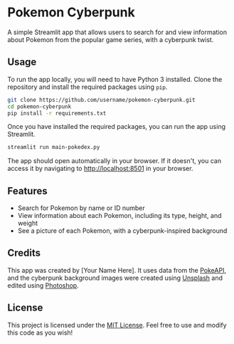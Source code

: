 # Pokemon Cyberpunk

A simple Streamlit app that allows users to search for and view information about Pokemon from the popular game series, with a cyberpunk twist.

## Usage

To run the app locally, you will need to have Python 3 installed. Clone the repository and install the required packages using `pip`.

```bash
git clone https://github.com/username/pokemon-cyberpunk.git
cd pokemon-cyberpunk
pip install -r requirements.txt
```

Once you have installed the required packages, you can run the app using Streamlit.

```bash
streamlit run main-pokedex.py
```

The app should open automatically in your browser. If it doesn't, you can access it by navigating to [http://localhost:8501](http://localhost:8501) in your browser.

## Features

- Search for Pokemon by name or ID number
- View information about each Pokemon, including its type, height, and weight
- See a picture of each Pokemon, with a cyberpunk-inspired background

## Credits

This app was created by [Your Name Here]. It uses data from the [PokeAPI](https://pokeapi.co/), and the cyberpunk background images were created using [Unsplash](https://unsplash.com/) and edited using [Photoshop](https://www.adobe.com/products/photoshop.html). 

## License

This project is licensed under the [MIT License](https://github.com/username/pokemon-cyberpunk/blob/main/LICENSE). Feel free to use and modify this code as you wish!
